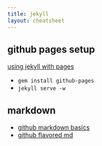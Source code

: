 ```yaml
---
title: jekyll
layout: cheatsheet
---
```


## github pages setup
[using jekyll with pages](https://help.github.com/articles/using-jekyll-with-pages)

- `gem install github-pages`
- `jekyll serve -w`

## markdown
- [github markdown basics](https://help.github.com/articles/markdown-basics)
- [github flavored md](https://help.github.com/articles/github-flavored-markdown)
